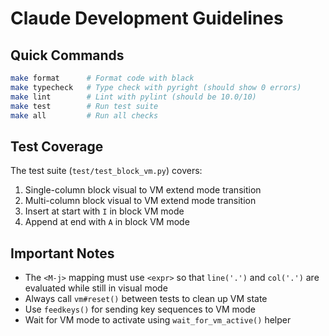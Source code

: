 # Claude Development Guidelines

## Quick Commands

```bash
make format      # Format code with black
make typecheck   # Type check with pyright (should show 0 errors)
make lint        # Lint with pylint (should be 10.0/10)
make test        # Run test suite
make all         # Run all checks
```

## Test Coverage

The test suite (`test/test_block_vm.py`) covers:
1. Single-column block visual to VM extend mode transition
2. Multi-column block visual to VM extend mode transition
3. Insert at start with `I` in block VM mode
4. Append at end with `A` in block VM mode

## Important Notes

- The `<M-j>` mapping must use `<expr>` so that `line('.')` and `col('.')` are evaluated while still in visual mode
- Always call `vm#reset()` between tests to clean up VM state
- Use `feedkeys()` for sending key sequences to VM mode
- Wait for VM mode to activate using `wait_for_vm_active()` helper